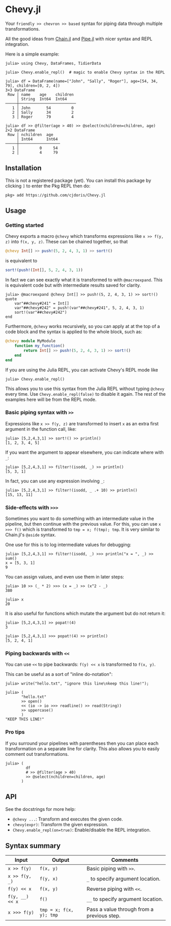 # Chevy.jl

Your `friendly >> chevron >> based` syntax for piping data through multiple
transformations.

All the good ideas from [Chain.jl](https://github.com/jkrumbiegel/Chain.jl) and
[Pipe.jl](https://github.com/oxinabox/Pipe.jl) with nicer syntax and REPL integration.

Here is a simple example:
```julia-repl
julia> using Chevy, DataFrames, TidierData

julia> Chevy.enable_repl()  # magic to enable Chevy syntax in the REPL

julia> df = DataFrame(name=["John", "Sally", "Roger"], age=[54, 34, 79], children=[0, 2, 4])
3×3 DataFrame
 Row │ name    age    children
     │ String  Int64  Int64
─────┼─────────────────────────
   1 │ John       54         0
   2 │ Sally      34         2
   3 │ Roger      79         4

julia> df >> @filter(age > 40) >> @select(nchildren=children, age)
2×2 DataFrame
 Row │ nchildren  age
     │ Int64      Int64
─────┼──────────────────
   1 │         0     54
   2 │         4     79
```

## Installation

This is not a registered package (yet). You can install this package by clicking `]` to
enter the Pkg REPL then do:

```
pkg> add https://github.com/cjdoris/Chevy.jl
```

## Usage

### Getting started

Chevy exports a macro `@chevy` which transforms expressions like `x >> f(y, z)` into
`f(x, y, z)`. These can be chained together, so that
```julia
@chevy Int[] >> push!(5, 2, 4, 3, 1) >> sort!()
```
is equivalent to
```julia
sort!(push!(Int[], 5, 2, 4, 3, 1))
```

In fact we can see exactly what it is transformed to with `@macroexpand`. This is
equivalent code but with intermediate results saved for clarity.
```julia-repl
julia> @macroexpand @chevy Int[] >> push!(5, 2, 4, 3, 1) >> sort!()
quote
    var"##chevy#241" = Int[]
    var"##chevy#242" = push!(var"##chevy#241", 5, 2, 4, 3, 1)
    sort!(var"##chevy#242")
end
```

Furthermore, `@chevy` works recursively, so you can apply at at the top of a code block
and the syntax is applied to the whole block, such as:
```julia
@chevy module MyModule
    function my_function()
        return Int[] >> push!(5, 2, 4, 3, 1) >> sort!()
    end
end
```

If you are using the Julia REPL, you can activate Chevy's REPL mode like
```julia-repl
julia> Chevy.enable_repl()
```
This allows you to use this syntax from the Julia REPL without typing `@chevy` every
time. Use `Chevy.enable_repl(false)` to disable it again. The rest of the examples here
will be from the REPL mode.

### Basic piping syntax with `>>`

Expressions like `x >> f(y, z)` are transformed to insert `x` as an extra first argument
in the function call, like:
```julia-repl
julia> [5,2,4,3,1] >> sort!() >> println()
[1, 2, 3, 4, 5]
```

If you want the argument to appear elsewhere, you can indicate where with `_`:
```julia-repl
julia> [5,2,4,3,1] >> filter!(isodd, _) >> println()
[5, 3, 1]
```

In fact, you can use any expression involving `_`:
```julia-repl
julia> [5,2,4,3,1] >> filter!(isodd, _ .+ 10) >> println()
[15, 13, 11]
```

### Side-effects with `>>>`

Sometimes you want to do something with an intermediate value in the pipeline, but then
continue with the previous value. For this, you can use `x >>> f()` which is transformed
to `tmp = x; f(tmp); tmp`. It is very similar to Chain.jl's `@aside` syntax.

One use for this is to log intermediate values for debugging:
```julia-repl
julia> [5,2,4,3,1] >> filter!(isodd, _) >>> println("x = ", _) >> sum()
x = [5, 3, 1]
9
```

You can assign values, and even use them in later steps:
```julia-repl
julia> 10 >> (_ * 2) >>> (x = _) >> (x^2 - _)
380

julia> x
20
```

It is also useful for functions which mutate the argument but do not return it:
```julia-repl
julia> [5,2,4,3,1] >> popat!(4)
3

julia> [5,2,4,3,1] >>> popat!(4) >> println()
[5, 2, 4, 1]
```

### Piping backwards with `<<`

You can use `<<` to pipe backwards: `f(y) << x` is transformed to `f(x, y)`.

This can be useful as a sort of "inline do-notation":
```julia-repl
julia> write("hello.txt", "ignore this line\nkeep this line!");

julia> (
       "hello.txt"
       >> open()
       << (io -> io >>> readline() >> read(String))
       >> uppercase()
       )
"KEEP THIS LINE!"
```

### Pro tips

If you surround your pipelines with parentheses then you can place each transformation
on a separate line for clarity. This also allows you to easily comment out transformations.

```julia-repl
julia> (
         df
         # >> @filter(age > 40)
         >> @select(nchildren=children, age)
       )
```

## API

See the docstrings for more help:
- `@chevy ...`: Transform and executes the given code.
- `chevy(expr)`: Transform the given expression.
- `Chevy.enable_repl(on=true)`: Enable/disable the REPL integration.

## Syntax summary

| Input | Output | Comments |
| ----- | ------ | -------- |
| `x >> f(y)` | `f(x, y)` | Basic piping with `>>`. |
| `x >> f(y, _)` | `f(y, x)` | `_` to specify argument location. |
| `f(y) << x` | `f(x, y)` | Reverse piping with `<<`. |
| `f(y, __) << x` | `f()` | `__` to specify argument location. |
| `x >>> f(y)` | `tmp = x; f(x, y); tmp` | Pass a value through from a previous step. |
